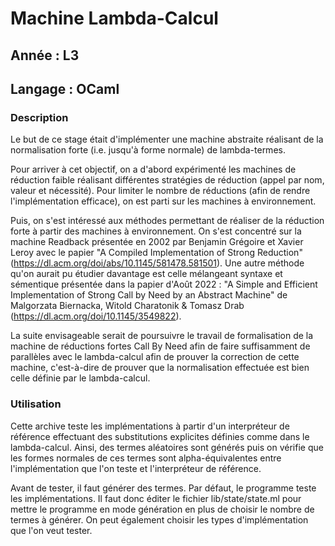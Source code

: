 # Machine Lambda-Calcul

## Année : L3

## Langage : OCaml

### Description

Le but de ce stage était d'implémenter une machine abstraite réalisant de la normalisation forte (i.e. jusqu'à forme normale) de lambda-termes.

Pour arriver à cet objectif, on a d'abord expérimenté les machines de réduction faible réalisant différentes stratégies de réduction (appel par nom, valeur et nécessité). Pour limiter le nombre de réductions (afin de rendre l'implémentation efficace), on est parti sur les machines à environnement.

Puis, on s'est intéressé aux méthodes permettant de réaliser de la réduction forte à partir des machines à environnement. On s'est concentré sur la machine Readback présentée en 2002 par Benjamin Grégoire et Xavier Leroy avec le papier "A Compiled Implementation of Strong Reduction" (https://dl.acm.org/doi/abs/10.1145/581478.581501). Une autre méthode qu'on aurait pu étudier davantage est celle mélangeant syntaxe et sémentique présentée dans la papier d'Août 2022 : "A Simple and Efficient Implementation of Strong Call by Need by an Abstract Machine" de Malgorzata Biernacka, Witold Charatonik & Tomasz Drab (https://dl.acm.org/doi/10.1145/3549822).

La suite envisageable serait de poursuivre le travail de formalisation de la machine de réductions fortes Call By Need afin de faire suffisamment de parallèles avec le lambda-calcul afin de prouver la correction de cette machine, c'est-à-dire de prouver que la normalisation effectuée est bien celle définie par le lambda-calcul.

### Utilisation

Cette archive teste les implémentations à partir d'un interpréteur de référence effectuant des substitutions explicites définies comme dans le lambda-calcul. Ainsi, des termes aléatoires sont générés puis on vérifie que les formes normales de ces termes sont alpha-équivalentes entre l'implémentation que l'on teste et l'interpréteur de référence.

Avant de tester, il faut générer des termes. Par défaut, le programme teste les implémentations. Il faut donc éditer le fichier lib/state/state.ml pour mettre le programme en mode génération en plus de choisir le nombre de termes à générer. On peut également choisir les types d'implémentation que l'on veut tester.
